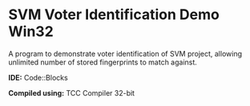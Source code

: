 # SVM Voter Identification Demo Win32
A program to demonstrate voter identification of SVM project, allowing unlimited number of stored fingerprints to match against.

<p><b>IDE:</b> Code::Blocks</p>
<p><b>Compiled using:</b> TCC Compiler 32-bit</p>
